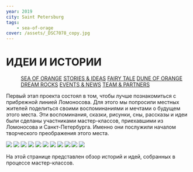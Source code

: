 ```yaml
---
year: 2019
city: Saint Petersburg
tags:
    - sea-of-orage
cover: /assets/_DSC7078_copy.jpg
---
```


# ИДЕИ И ИСТОРИИ

<Menu>
<a href="/sea-of-orange">SEA OF ORANGE</a>
<a href="/sea-of-orange/stories-and-ideas">STORIES & IDEAS</a>
<a href="/sea-of-orange/fairytale">FAIRY TALE</a>
<a href="/sea-of-orange/dune-of-orange">DUNE OF ORANGE</a>
<a href="/sea-of-orange/dreamrocks">DREAM ROCKS</a>
<a href="/sea-of-orange/events-and-news">EVENTS & NEWS</a>
<a href="/sea-of-orange/team-and-partners">TEAM & PARTNERS</a>
</Menu>

Первый этап проекта состоял в том, чтобы лучше познакомиться с прибрежной линией Ломоносова. Для этого мы попросили местных жителей поделиться своими воспоминаниями и мечтами о будущем этого места. Эти воспоминания, сказки, рисунки, сны, рассказы и идеи были сделаны участниками мастер-классов, приехавшими из Ломоносова и Санкт-Петербурга. Именно они послужили началом творческого преображения этого места.

<Carousel>
    <img src="/assets/sea-of-orange/sorange_2_1.jpg" />
    <img src="/assets/sea-of-orange/sorange_2_2.jpg" />
    <img src="/assets/sea-of-orange/sorange_2_3.jpg" />
    <img src="/assets/sea-of-orange/sorange_2_4.jpg" />
    <img src="/assets/sea-of-orange/sorange_2_5.jpg" />
    <img src="/assets/sea-of-orange/sorange_2_6.jpg" />
    <img src="/assets/sea-of-orange/sorange_2_7.jpg" />
    <img src="/assets/sea-of-orange/sorange_2_8.jpg" />
    <img src="/assets/sea-of-orange/sorange_2_9.jpg" />
    <img src="/assets/sea-of-orange/sorange_2_10.jpg" />
    <img src="/assets/sea-of-orange/sorange_2_11.jpg" />
</Carousel>

На этой странице представлен обзор историй и идей, собранных в процессе мастер-классов.

<Grid columns="3">
    <Card title="Древние рыбы" href="/sea-of-orange/the-ancient-fish" src="/assets/sea-of-orange/sorange_si_1.jpg" ratio="4/3" />
    <Card title="Вопрос #1" href="/sea-of-orange/question-1" src="/assets/sea-of-orange/questions_2.jpg" ratio="4/3" />
    <Card title="Наблюдение #1" href="/sea-of-orange/observation-1" src="/assets/sea-of-orange/sorange_si_11.jpg" ratio="4/3" />
    <Card title="Вопрос #2" href="/sea-of-orange/question-2" src="/assets/sea-of-orange/questions_4.jpg" ratio="4/3" />
    <Card title="Морские животные" href="/sea-of-orange/marine-animals" src="/assets/sea-of-orange/sorange_si_2.jpg" ratio="4/3" />
    <Card title="Вопрос #3" href="/sea-of-orange/question-3" src="/assets/sea-of-orange/questions_6.jpg" ratio="4/3" />
    <Card title="Огни" href="/sea-of-orange/lights-and-light" src="/assets/sea-of-orange/sorange_si_3.jpg" ratio="4/3" />
    <Card title="Два ангела" href="/sea-of-orange/two-angels" src="/assets/sea-of-orange/sorange_si_4.jpg" ratio="4/3" />
    <Card title="Коралловый корабль" href="/sea-of-orange/ship-of-corals" src="/assets/sea-of-orange/sorange_si_5.jpg" ratio="4/3" />
    <Card title="Истории" href="/sea-of-orange/storytelling" src="/assets/sea-of-orange/sorange_si_6.jpg" ratio="4/3" />
    <Card title="Фонтан" href="/sea-of-orange/the-fountain" src="/assets/sea-of-orange/sorange_si_7.jpg" ratio="4/3" />
    <Card title="Парковые объекты" href="/sea-of-orange/park-objects" src="/assets/sea-of-orange/sorange_si_8.jpg" ratio="4/3" />
    <Card title="Янтарь" href="/sea-of-orange/amber" src="/assets/sea-of-orange/sorange_si_9.jpg" ratio="4/3" />
    <Card title="Маяк" href="/sea-of-orange/the-lighthouse" src="/assets/sea-of-orange/sorange_si_10.jpg" ratio="4/3" />
</Grid>